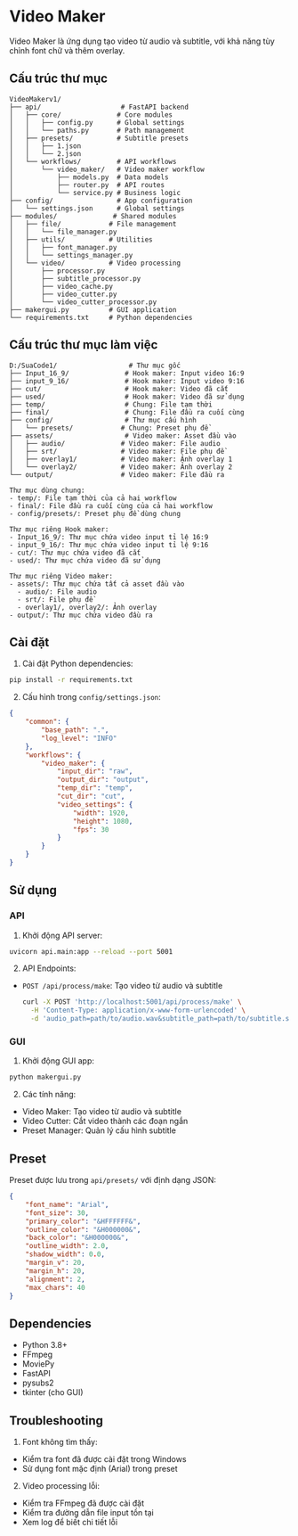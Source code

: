 # Video Maker

Video Maker là ứng dụng tạo video từ audio và subtitle, với khả năng tùy chỉnh font chữ và thêm overlay.

## Cấu trúc thư mục

```
VideoMakerv1/
├── api/                    # FastAPI backend
│   ├── core/              # Core modules
│   │   ├── config.py      # Global settings
│   │   └── paths.py       # Path management
│   ├── presets/           # Subtitle presets
│   │   ├── 1.json
│   │   └── 2.json
│   └── workflows/         # API workflows
│       └── video_maker/   # Video maker workflow
│           ├── models.py  # Data models
│           ├── router.py  # API routes
│           └── service.py # Business logic
├── config/                # App configuration
│   └── settings.json      # Global settings
├── modules/              # Shared modules
│   ├── file/            # File management
│   │   └── file_manager.py
│   ├── utils/           # Utilities
│   │   ├── font_manager.py
│   │   └── settings_manager.py
│   └── video/           # Video processing
│       ├── processor.py
│       ├── subtitle_processor.py
│       ├── video_cache.py
│       ├── video_cutter.py
│       └── video_cutter_processor.py
├── makergui.py          # GUI application
└── requirements.txt     # Python dependencies
```

## Cấu trúc thư mục làm việc

```
D:/SuaCode1/                  # Thư mục gốc
├── Input_16_9/              # Hook maker: Input video 16:9
├── input_9_16/              # Hook maker: Input video 9:16
├── cut/                     # Hook maker: Video đã cắt
├── used/                    # Hook maker: Video đã sử dụng
├── temp/                    # Chung: File tạm thời
├── final/                   # Chung: File đầu ra cuối cùng
├── config/                  # Thư mục cấu hình
│   └── presets/            # Chung: Preset phụ đề
├── assets/                  # Video maker: Asset đầu vào
│   ├── audio/              # Video maker: File audio
│   ├── srt/                # Video maker: File phụ đề
│   ├── overlay1/           # Video maker: Ảnh overlay 1
│   └── overlay2/           # Video maker: Ảnh overlay 2
└── output/                 # Video maker: File đầu ra

Thư mục dùng chung:
- temp/: File tạm thời của cả hai workflow
- final/: File đầu ra cuối cùng của cả hai workflow
- config/presets/: Preset phụ đề dùng chung

Thư mục riêng Hook maker:
- Input_16_9/: Thư mục chứa video input tỉ lệ 16:9
- input_9_16/: Thư mục chứa video input tỉ lệ 9:16
- cut/: Thư mục chứa video đã cắt
- used/: Thư mục chứa video đã sử dụng

Thư mục riêng Video maker:
- assets/: Thư mục chứa tất cả asset đầu vào
  - audio/: File audio
  - srt/: File phụ đề
  - overlay1/, overlay2/: Ảnh overlay
- output/: Thư mục chứa video đầu ra
```

## Cài đặt

1. Cài đặt Python dependencies:
```bash
pip install -r requirements.txt
```

2. Cấu hình trong `config/settings.json`:
```json
{
    "common": {
        "base_path": ".",
        "log_level": "INFO"
    },
    "workflows": {
        "video_maker": {
            "input_dir": "raw",
            "output_dir": "output",
            "temp_dir": "temp",
            "cut_dir": "cut",
            "video_settings": {
                "width": 1920,
                "height": 1080,
                "fps": 30
            }
        }
    }
}
```

## Sử dụng

### API

1. Khởi động API server:
```bash
uvicorn api.main:app --reload --port 5001
```

2. API Endpoints:
- `POST /api/process/make`: Tạo video từ audio và subtitle
  ```bash
  curl -X POST 'http://localhost:5001/api/process/make' \
    -H 'Content-Type: application/x-www-form-urlencoded' \
    -d 'audio_path=path/to/audio.wav&subtitle_path=path/to/subtitle.srt&preset_name=1'
  ```

### GUI

1. Khởi động GUI app:
```bash
python makergui.py
```

2. Các tính năng:
- Video Maker: Tạo video từ audio và subtitle
- Video Cutter: Cắt video thành các đoạn ngắn
- Preset Manager: Quản lý cấu hình subtitle

## Preset

Preset được lưu trong `api/presets/` với định dạng JSON:
```json
{
    "font_name": "Arial",
    "font_size": 30,
    "primary_color": "&HFFFFFF&",
    "outline_color": "&H000000&",
    "back_color": "&H000000&",
    "outline_width": 2.0,
    "shadow_width": 0.0,
    "margin_v": 20,
    "margin_h": 20,
    "alignment": 2,
    "max_chars": 40
}
```

## Dependencies

- Python 3.8+
- FFmpeg
- MoviePy
- FastAPI
- pysubs2
- tkinter (cho GUI)

## Troubleshooting

1. Font không tìm thấy:
- Kiểm tra font đã được cài đặt trong Windows
- Sử dụng font mặc định (Arial) trong preset

2. Video processing lỗi:
- Kiểm tra FFmpeg đã được cài đặt
- Kiểm tra đường dẫn file input tồn tại
- Xem log để biết chi tiết lỗi
